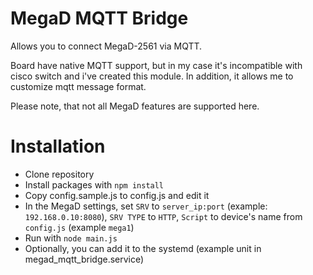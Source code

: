 # MegaD MQTT Bridge
Allows you to connect MegaD-2561 via MQTT.

Board have native MQTT support, but in my case it's incompatible with cisco switch and i've created this module.
In addition, it allows me to customize mqtt message format.

Please note, that not all MegaD features are supported here.

# Installation
* Clone repository
* Install packages with `npm install` 
* Copy config.sample.js to config.js and edit it
* In the MegaD settings, set ``SRV`` to ``server_ip:port`` (example: ``192.168.0.10:8080``), ``SRV TYPE`` to ``HTTP``, ``Script`` to device's name from ``config.js`` (example ``mega1``)
* Run with `node main.js`
* Optionally, you can add it to the systemd (example unit in megad_mqtt_bridge.service)